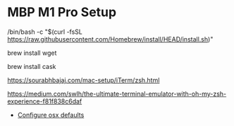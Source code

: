 # MBP M1 Pro Setup

/bin/bash -c "$(curl -fsSL https://raw.githubusercontent.com/Homebrew/install/HEAD/install.sh)"

brew install wget

brew install cask

https://sourabhbajaj.com/mac-setup/iTerm/zsh.html

https://medium.com/swlh/the-ultimate-terminal-emulator-with-oh-my-zsh-experience-f81f838c6daf

- [Configure osx defaults](https://macos-defaults.com/desktop/createdesktop.html)